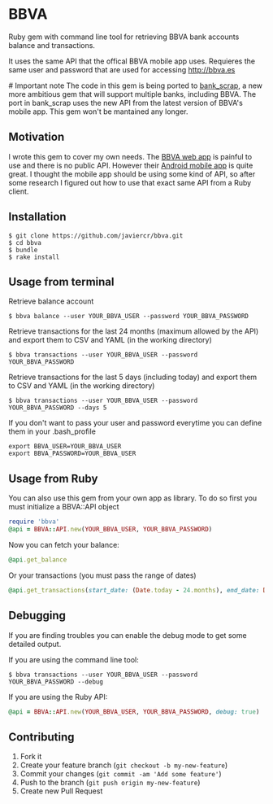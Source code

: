 # BBVA

Ruby gem with command line tool for retrieving BBVA bank accounts balance and transactions.

It uses the same API that the offical BBVA mobile app uses. Requieres the same user and password that are used for accessing http://bbva.es

# Important note
The code in this gem is being ported to [bank_scrap](https://github.com/ismaGNU/bank_scrap), a new more ambitious gem that will support multiple banks, including BBVA. The port in bank_scrap uses the new API from the latest version of BBVA's mobile app. This gem won't be mantained any longer.

## Motivation

I wrote this gem to cover my own needs. The [BBVA web app](https://www.bbva.es/) is painful to use and there is no public API. However their [Android mobile app](https://play.google.com/store/apps/developer?id=BBVA) is quite great. I thought the mobile app should be using some kind of API, so after some research I figured out how to use that exact same API from a Ruby client.


## Installation

    $ git clone https://github.com/javiercr/bbva.git
    $ cd bbva
    $ bundle
    $ rake install

## Usage from terminal

Retrieve balance account

    $ bbva balance --user YOUR_BBVA_USER --password YOUR_BBVA_PASSWORD

Retrieve transactions for the last 24 months (maximum allowed by the API) and export them to CSV and YAML (in the working directory)

    $ bbva transactions --user YOUR_BBVA_USER --password YOUR_BBVA_PASSWORD

Retrieve transactions for the last 5 days (including today) and export them to CSV and YAML (in the working directory)

    $ bbva transactions --user YOUR_BBVA_USER --password YOUR_BBVA_PASSWORD --days 5

If you don't want to pass your user and password everytime you can define them in your .bash_profile

    export BBVA_USER=YOUR_BBVA_USER
    export BBVA_PASSWORD=YOUR_BBVA_USER
    
## Usage from Ruby

You can also use this gem from your own app as library. To do so first you must initialize a BBVA::API object

```ruby
require 'bbva'
@api = BBVA::API.new(YOUR_BBVA_USER, YOUR_BBVA_PASSWORD)
```

Now you can fetch your balance:

```ruby
@api.get_balance
```

Or your transactions (you must pass the range of dates)

```ruby
@api.get_transactions(start_date: (Date.today - 24.months), end_date: Date.today)
```

## Debugging
If you are finding troubles you can enable the debug mode to get some detailed output.

If you are using the command line tool:

    $ bbva transactions --user YOUR_BBVA_USER --password YOUR_BBVA_PASSWORD --debug

If you are using the Ruby API:

```ruby
@api = BBVA::API.new(YOUR_BBVA_USER, YOUR_BBVA_PASSWORD, debug: true)
```

## Contributing

1. Fork it
2. Create your feature branch (`git checkout -b my-new-feature`)
3. Commit your changes (`git commit -am 'Add some feature'`)
4. Push to the branch (`git push origin my-new-feature`)
5. Create new Pull Request
